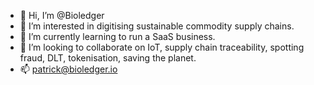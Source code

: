 - 👋 Hi, I’m @Bioledger
- 👀 I’m interested in digitising sustainable commodity supply chains. 
- 🌱 I’m currently learning to run a SaaS business. 
- 💞️ I’m looking to collaborate on IoT, supply chain traceability, spotting fraud, DLT, tokenisation, saving the planet.  
- 📫 patrick@bioledger.io 

<!---
Bioledger/Bioledger is a ✨ special ✨ repository because its `README.md` (this file) appears on your GitHub profile.
You can click the Preview link to take a look at your changes.
--->
